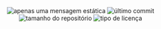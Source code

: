 <div style="text-align: center;">
  <img src="https://img.shields.io/badge/Aprendendo%20HTML5%20e%20CSS3-36AA44" alt="apenas uma mensagem estática"> 
  <img src="https://img.shields.io/github/last-commit/FThiagoB/HTML5_CSS3?color=36AA44" alt="último commit">
  <img src="https://img.shields.io/github/repo-size/FThiagoB/HTML5_CSS3?color=36AA44" alt="tamanho do repositório">
  <img src="https://img.shields.io/github/license/FThiagoB/HTML5_CSS3?color=36AA44" alt="tipo de licença">
</div>